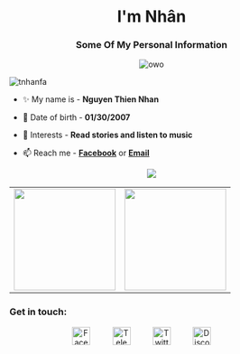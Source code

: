 <h1 align="center">I'm Nhân</h1>


<h3 align="center">Some Of My Personal Information
</h3>
<div align="center"><img alt= "owo"src = "https://spotify-github-profile.vercel.app/api/view?uid=l83mpqzw744gwyey26zb5aohj&cover_image=true&theme=novatorem&bar_color=00ff1e&bar_color_cover=false"></div>




<p align="left"> <img src="https://komarev.com/ghpvc/?username=tnhanfa&style=for-the-badge" alt="tnhanfa" /> </p> </p>


- ✨ My name is - **Nguyen Thien Nhan**

- 🌱 Date of birth  - **01/30/2007**

- 💬 Interests - **Read stories and listen to music**

- 📫 Reach me - [**Facebook**](https://www.facebook.com/tnhantl) or [**Email**](mailto:contact@thiennhan.studio) 






<div align="center"><img src="https://github-profile-trophy.vercel.app/?username=tnhansg&theme=dracula&count_private=true"></div>

<table width="100%" align="center">
  <tr>
    <td>
<img height="180em" src="https://github-readme-stats.vercel.app/api?username=tnhansg&show_icons=true&hide_border=true&theme=tokyonight" /> </td>
 <td> <img height="180em" src="https://github-readme-stats.vercel.app/api/top-langs/?username=tnhansg&show_icons=true&hide_border=true&layout=compact&langs_count=8&theme=tokyonight"/> </td>
  </tr>
 <table>

<h3 align="left">Get in touch:</h3>
<p align="center">
&nbsp;&nbsp;&nbsp;&nbsp;&nbsp;&nbsp;&nbsp;&nbsp;&nbsp;
<a href="https://www.facebook.com/tnhantl/" target="_blank"><img alt="Facebook" title="Facebook" height="32" width="32" src="https://img.icons8.com/dusk/64/000000/facebook-new--v2.png"></a>&nbsp;&nbsp;&nbsp;&nbsp;&nbsp;&nbsp;&nbsp;&nbsp;&nbsp;
<a href="https://t.me/tnhantl" target="_blank"><img alt="Telegram" src="https://img.icons8.com/doodle/48/000000/telegram.png" alt="twitter" height="32" width="32" /></a>&nbsp;&nbsp;&nbsp;&nbsp;&nbsp;&nbsp;&nbsp;&nbsp;&nbsp;
<a href="https://twitter.com/tnhantl" target="_blank"><img alt="Twitter" title="Twitter" height="32" width="32" src="https://img.icons8.com/plasticine/100/000000/twitter.png"></a>&nbsp;&nbsp;&nbsp;&nbsp;&nbsp;&nbsp;&nbsp;&nbsp;&nbsp;
<a href="https://discord.com/users/795928853281374248" target="_blank"><img alt="Discord" title="Discord" height="32" width="32" src="https://img.icons8.com/dusk/64/000000/discord-logo.png"></a>
</a>&nbsp;&nbsp;&nbsp;&nbsp;&nbsp;&nbsp;&nbsp;&nbsp;&nbsp;</a>&nbsp;&nbsp;&nbsp;&nbsp;&nbsp;&nbsp;&nbsp;&nbsp;&nbsp;


</p>




